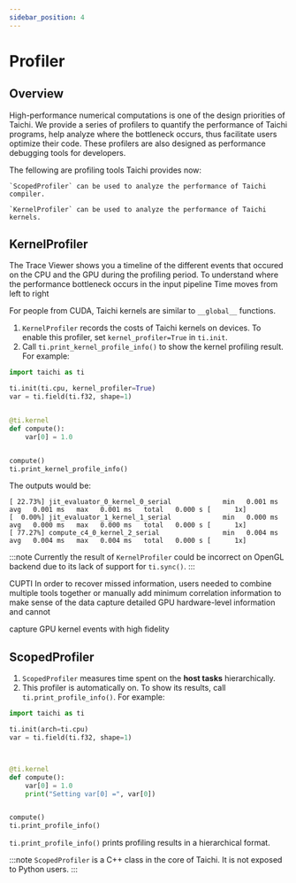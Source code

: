 ```yaml
---
sidebar_position: 4
---
```


# Profiler

## Overview
High-performance numerical computations is one of the design priorities of Taichi. We provide a series of profilers to quantify the performance of Taichi programs, help analyze where the bottleneck occurs, thus facilitate users optimize their code. These profilers are also designed as performance debugging tools for developers. 

The fellowing are profiling tools Taichi provides now:

    `ScopedProfiler` can be used to analyze the performance of Taichi compiler.

    `KernelProfiler` can be used to analyze the performance of Taichi kernels.

## KernelProfiler

The Trace Viewer shows you a timeline of the different events that occured on the CPU and the GPU during the profiling period.
To understand where the performance bottleneck occurs in the input pipeline
Time moves from left to right

For people from CUDA, Taichi kernels are similar to `__global__` functions.
1.  `KernelProfiler` records the costs of Taichi kernels on devices. To
    enable this profiler, set `kernel_profiler=True` in `ti.init`.
2.  Call `ti.print_kernel_profile_info()` to show the kernel profiling
    result. For example:

```python {3,13}
import taichi as ti

ti.init(ti.cpu, kernel_profiler=True)
var = ti.field(ti.f32, shape=1)


@ti.kernel
def compute():
    var[0] = 1.0


compute()
ti.print_kernel_profile_info()
```

The outputs would be:

```
[ 22.73%] jit_evaluator_0_kernel_0_serial             min   0.001 ms   avg   0.001 ms   max   0.001 ms   total   0.000 s [      1x]
[  0.00%] jit_evaluator_1_kernel_1_serial             min   0.000 ms   avg   0.000 ms   max   0.000 ms   total   0.000 s [      1x]
[ 77.27%] compute_c4_0_kernel_2_serial                min   0.004 ms   avg   0.004 ms   max   0.004 ms   total   0.000 s [      1x]
```

:::note
Currently the result of `KernelProfiler` could be incorrect on OpenGL
backend due to its lack of support for `ti.sync()`.
:::


CUPTI
In order to recover missed information, users needed to combine multiple tools together or manually add minimum correlation information to make sense of the data
capture detailed GPU hardware-level information and cannot 

capture GPU kernel events with high fidelity

## ScopedProfiler

1.  `ScopedProfiler` measures time spent on the **host tasks**
    hierarchically.
2.  This profiler is automatically on. To show its results, call
    `ti.print_profile_info()`. For example:

```python
import taichi as ti

ti.init(arch=ti.cpu)
var = ti.field(ti.f32, shape=1)



@ti.kernel
def compute():
    var[0] = 1.0
    print("Setting var[0] =", var[0])


compute()
ti.print_profile_info()
```

`ti.print_profile_info()` prints profiling results in a hierarchical format.

:::note
`ScopedProfiler` is a C++ class in the core of Taichi. It is not exposed
to Python users.
:::
